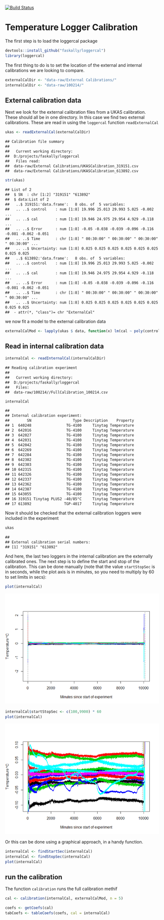 [![Build Status](https://travis-ci.org/Faskally/loggercal.svg?branch=master)](https://travis-ci.org/Faskally/loggercal)

Temperature Logger Calibration
==============================

The first step is to load the loggercal package

``` r
devtools::install_github("faskally/loggercal")
library(loggercal)
```

The first thing to do is to set the location of the external and internal calibrations we are looking to compare.

``` r
externalCalDir <- "data-raw/External Calibrations/"
internalCalDir <- "data-raw/100214/"
```

External calibration data
-------------------------

Next we look for the external calibration files from a UKAS calibration. These should all be in one directory. In this case we find two external calibrations. These are read in using the `loggercal` function `readExternalCal`

``` r
ukas <- readExternalCal(externalCalDir)
```

    ## Calibration file summary
    ## 
    ##   Current working directory:
    ##  D:/projects/faskally/loggercal
    ##   Files read:
    ##  data-raw/External Calibrations/UKASCalibration_319151.csv
    ##  data-raw/External Calibrations/UKASCalibration_613892.csv

``` r
str(ukas)
```

    ## List of 2
    ##  $ SN  : chr [1:2] "319151" "613892"
    ##  $ data:List of 2
    ##   ..$ 319151:'data.frame':   8 obs. of  5 variables:
    ##   .. ..$ control    : num [1:8] 19.996 25.013 29.993 5.025 -0.002 ...
    ##   .. ..$ cal        : num [1:8] 19.946 24.975 29.954 4.929 -0.118 ...
    ##   .. ..$ Error      : num [1:8] -0.05 -0.038 -0.039 -0.096 -0.116 -0.081 -0.062 -0.051
    ##   .. ..$ Time       : chr [1:8] " 00:30:00" " 00:30:00" " 00:30:00" " 00:30:00" ...
    ##   .. ..$ Uncertainty: num [1:8] 0.025 0.025 0.025 0.025 0.025 0.025 0.025 0.025
    ##   ..$ 613892:'data.frame':   8 obs. of  5 variables:
    ##   .. ..$ control    : num [1:8] 19.996 25.013 29.993 5.025 -0.002 ...
    ##   .. ..$ cal        : num [1:8] 19.946 24.975 29.954 4.929 -0.118 ...
    ##   .. ..$ Error      : num [1:8] -0.05 -0.038 -0.039 -0.096 -0.116 -0.081 -0.062 -0.051
    ##   .. ..$ Time       : chr [1:8] " 00:30:00" " 00:30:00" " 00:30:00" " 00:30:00" ...
    ##   .. ..$ Uncertainty: num [1:8] 0.025 0.025 0.025 0.025 0.025 0.025 0.025 0.025
    ##  - attr(*, "class")= chr "ExternalCal"

we now fit a model to the external calibration data

``` r
externalCalMod <- lapply(ukas $ data, function(x) lm(cal ~ poly(control, 2), data = x[-1,]))
```

Read in internal calibration data
---------------------------------

``` r
internalCal <- readInternalCal(internalCalDir)
```

    ## Reading calibration experiment
    ## 
    ##   Current working directory:
    ##  D:/projects/faskally/loggercal
    ##   Files:
    ##  data-raw/100214//FullCalibration_100214.csv

``` r
internalCal
```

    ## 
    ## Internal calibration experiment:
    ##        SN                   Type Description    Property
    ## 1  640248                TG-4100     Tinytag Temperature
    ## 2  642016                TG-4100     Tinytag Temperature
    ## 3  642027                TG-4100     Tinytag Temperature
    ## 4  642031                TG-4100     Tinytag Temperature
    ## 5  642042                TG-4100     Tinytag Temperature
    ## 6  642269                TG-4100     Tinytag Temperature
    ## 7  642284                TG-4100     Tinytag Temperature
    ## 8  642302                TG-4100     Tinytag Temperature
    ## 9  642303                TG-4100     Tinytag Temperature
    ## 10 642315                TG-4100     Tinytag Temperature
    ## 11 642326                TG-4100     Tinytag Temperature
    ## 12 642337                TG-4100     Tinytag Temperature
    ## 13 642362                TG-4100     Tinytag Temperature
    ## 14 642387                TG-4100     Tinytag Temperature
    ## 15 643055                TG-4100     Tinytag Temperature
    ## 16 319151 Tinytag PLUS2 -40/85°C     Tinytag Temperature
    ## 17 613892               TGP-4017     Tinytag Temperature

Now it should be checked that the external calibration loggers were included in the experiment

``` r
ukas
```

    ## 
    ## External calibration serial numbers:
    ## [1] "319151" "613892"

And here, the last two loggers in the internal calibration are the externally calibrated ones. The next step is to define the start and stop of the calibration. This can be done manually (note that the value `startStopSec` is in seconds, while the plot axis is in minutes, so you need to multiply by 60 to set limits in secs):

``` r
plot(internalCal)
```

![](ReadMe_files/figure-markdown_github/trim_manual-1.png)

``` r
internalCal$startStopSec <- c(100,9900) * 60
plot(internalCal)
```

![](ReadMe_files/figure-markdown_github/trim_manual-2.png)

Or this can be done using a graphical approach, in a handy function.

``` r
internalCal <- findStartSec(internalCal)
internalCal <- findStopSec(internalCal)
plot(internalCal)
```

run the calibration
-------------------

The function `calibration` runs the full calibration methif

``` r
cal <- calibration(internalCal, externalCalMod, n = 5)
```

``` r
coefs <- getCoefs(cal)
tabCoefs <- tableCoefs(coefs, cal = internalCal)
```
